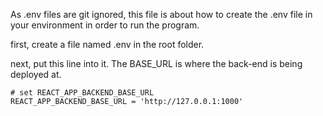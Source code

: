 As .env files are git ignored, this file is about how to create the .env file in your environment in order to run the program.

first, create a file named .env in the root folder.

next, put this line into it. The BASE_URL is where the back-end is being deployed at. 
```
# set REACT_APP_BACKEND_BASE_URL
REACT_APP_BACKEND_BASE_URL = 'http://127.0.0.1:1000'
```
